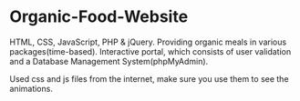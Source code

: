 # Organic-Food-Website
HTML, CSS, JavaScript, PHP &amp; jQuery. Providing organic meals in various packages(time-based). Interactive portal, which consists of user validation and a Database Management System(phpMyAdmin).

Used css and js files from the internet, make sure you use them to see the animations.
